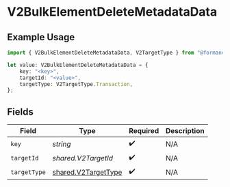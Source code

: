 # V2BulkElementDeleteMetadataData

## Example Usage

```typescript
import { V2BulkElementDeleteMetadataData, V2TargetType } from "@formance/formance-sdk/sdk/models/shared";

let value: V2BulkElementDeleteMetadataData = {
    key: "<key>",
    targetId: "<value>",
    targetType: V2TargetType.Transaction,
};
```

## Fields

| Field                                                             | Type                                                              | Required                                                          | Description                                                       |
| ----------------------------------------------------------------- | ----------------------------------------------------------------- | ----------------------------------------------------------------- | ----------------------------------------------------------------- |
| `key`                                                             | *string*                                                          | :heavy_check_mark:                                                | N/A                                                               |
| `targetId`                                                        | *shared.V2TargetId*                                               | :heavy_check_mark:                                                | N/A                                                               |
| `targetType`                                                      | [shared.V2TargetType](../../../sdk/models/shared/v2targettype.md) | :heavy_check_mark:                                                | N/A                                                               |